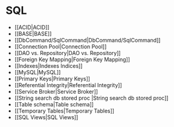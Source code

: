 # SQL

+ [[ACID|ACID]]
+ [[BASE|BASE]]
+ [[DbCommand/SqlCommand|DbCommand/SqlCommand]]
+ [[Connection Pool|Connection Pool]]
+ [[DAO vs. Repository|DAO vs. Repository]]
+ [[Foreign Key Mapping|Foreign Key Mapping]]
+ [[Indexes|Indexes Indices]]
+ [[MySQL|MySQL]]
+ [[Primary Keys|Primary Keys]]
+ [[Referential Integrity|Referential Integrity]]
+ [[Service Broker|Service Broker]]
+ [[String search db stored proc |String search db stored proc]]
+ [[Table schema|Table schema]]
+ [[Temporary Tables|Temporary Tables]]
+ [[SQL Views|SQL Views]]

